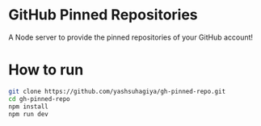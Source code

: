 # GitHub Pinned Repositories

A Node server to provide the pinned repositories of your GitHub account!

# How to run

```bash
git clone https://github.com/yashsuhagiya/gh-pinned-repo.git
cd gh-pinned-repo
npm install
npm run dev
```

